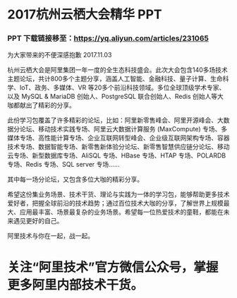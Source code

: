 # 2017杭州云栖大会精华 PPT



### PPT 下载链接移至：https://yq.aliyun.com/articles/231065
为大家带来的不便深感抱歉
2017.11.03

杭州云栖大会是阿里集团一年一度的全生态科技盛会。此次大会包含140多场技术主题论坛，共计800多个主题分享，涵盖人工智能、金融科技、量子计算、生命科学、IoT、政务、多媒体、VR 等20多个前沿科技领域。多位全球顶级学术专家、以及 MySQL & MariaDB 创始人、PostgreSQL 联合创始人、Redis 创始人等大咖都献出了精彩的分享。


此份学习包覆盖了许多精彩的论坛，比如：阿里新零售峰会、阿里开源峰会、大数据分论坛、移动技术实践专场、阿里云大数据计算服务 (MaxCompute) 专场、多媒体专场、高性能计算专场、企业互联网转型峰会、企业级互联网架构专场、容器技术专场、数据智能专场、新零售新体验分论坛、新零售智慧供应链分论坛、移动云专场、新型数据库专场、AliSQL 专场、HBase 专场、HTAP 专场、POLARDB 专场、Redis 专场、SQL server 专场……
 
其中每一场分论坛，又包含多位大咖的精彩分享。


希望这份集业务场景、技术干货、理论与实践为一体的学习包，能够帮助更多技术爱好者，把握全球前沿的技术趋势；通过百位技术大咖的分享，了解世界上规模最大、应用最丰富、场景最复杂的业务场景。希望每一位热爱技术的童鞋，都能在未来遇见更好的自己。

阿里技术与你在一起，战一起。


# 关注“阿里技术”官方微信公众号，掌握更多阿里内部技术干货。


